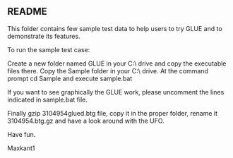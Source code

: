 ## README ##

This folder contains few sample test data to help users to try GLUE and to demonstrate its features.

To run the sample test case:

Create a new folder named GLUE in your C:\ drive and copy the executable files there.
Copy the Sample folder in your C:\ drive.
At the command prompt cd Sample and execute sample.bat

If you want to see graphically the GLUE work, please uncomment the lines indicated in sample.bat file.

Finally gzip 3104954glued.btg file, copy it in the proper folder, rename it 3104954.btg.gz and have a look around with the UFO.

Have fun.

Maxkant1
